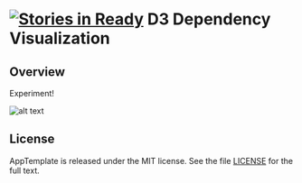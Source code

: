 [![Stories in Ready](https://badge.waffle.io/wrackzone/rally-d3-dependency-tree.png?label=ready&title=Ready)](https://waffle.io/wrackzone/rally-d3-dependency-tree)
D3 Dependency Visualization
===========================

## Overview

Experiment!

![alt text](https://raw.github.com/wrackzone/rally-d3-dependency-tree/master/screenshot.png)


## License

AppTemplate is released under the MIT license.  See the file [LICENSE](https://raw.github.com/RallyApps/AppTemplate/master/LICENSE) for the full text.
